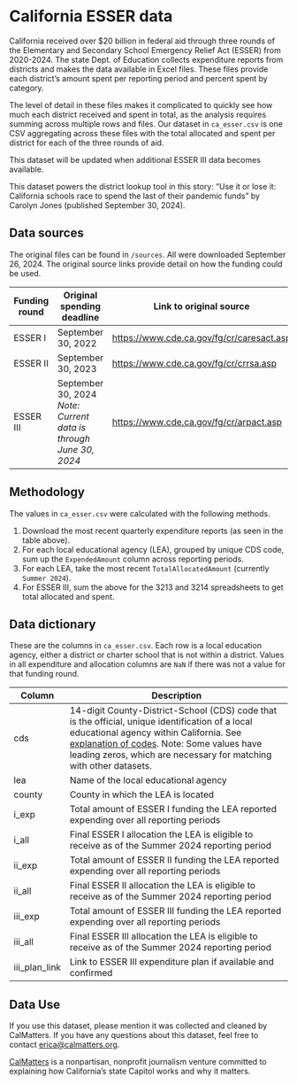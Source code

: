 # California ESSER data

California received over $20 billion in federal aid through three rounds of the Elementary and Secondary School Emergency Relief Act (ESSER) from 2020-2024. The state Dept. of Education collects expenditure reports from districts and makes the data available in Excel files. These files provide each district’s amount spent per reporting period and percent spent by category.

The level of detail in these files makes it complicated to quickly see how much each district received and spent in total, as the analysis requires summing across multiple rows and files. Our dataset in `ca_esser.csv` is one CSV aggregating across these files with the total allocated and spent per district for each of the three rounds of aid.

This dataset will be updated when additional ESSER III data becomes available.

This dataset powers the district lookup tool in this story: “Use it or lose it: California schools race to spend the last of their pandemic funds” by Carolyn Jones (published September 30, 2024).

## Data sources

The original files can be found in `/sources`. All were downloaded September 26, 2024. The original source links provide detail on how the funding could be used.

| Funding round | Original spending deadline                                     | Link to original source                   | File name                                     |
| ------------- | -------------------------------------------------------------- | ----------------------------------------- | --------------------------------------------- |
| ESSER I       | September 30, 2022                                             | https://www.cde.ca.gov/fg/cr/caresact.asp | `caresesseri.xlsx`                            |
| ESSER II      | September 30, 2023                                             | https://www.cde.ca.gov/fg/cr/crrsa.asp    | `crrsaesserii.xlsx`                           |
| ESSER III     | September 30, 2024  *Note: Current data is through June 30, 2024* | https://www.cde.ca.gov/fg/cr/arpact.asp   | `arpesseriii3213.xlsx` `arpesseriii3214.xlsx` |

## Methodology

The values in `ca_esser.csv` were calculated with the following methods.

1. Download the most recent quarterly expenditure reports (as seen in the table above).
2. For each local educational agency (LEA), grouped by unique CDS code, sum up the `ExpendedAmount` column across reporting periods.
3. For each LEA, take the most recent `TotalAllocatedAmount` (currently `Summer 2024`).
4. For ESSER III, sum the above for the 3213 and 3214 spreadsheets to get total allocated and spent.


## Data dictionary

These are the columns in `ca_esser.csv`. Each row is a local education agency, either a district or charter school that is not within a district. Values in all expenditure and allocation columns are `NaN` if there was not a value for that funding round.

| Column  | Description                                                                                                                                                                                                                                                   |
|---------|---------------------------------------------------------------------------------------------------------------------------------------------------------------------------------------------------------------------------------------------------------------|
| cds     | 14-digit County-District-School (CDS) code that is the official, unique identification of a local educational agency within California. See [explanation of codes](https://www.cde.ca.gov/ds/si/ds/). Note: Some values have leading zeros, which are necessary for matching with other datasets. |
| lea     | Name of the local educational agency                                                                                                                                                                                                                          |
| county  | County in which the LEA is located                                                                                                                                                                                                                            |
| i_exp   | Total amount of ESSER I funding the LEA reported expending over all reporting periods                                                                                                                                                                         |
| i_all   | Final ESSER I allocation the LEA is eligible to receive as of the Summer 2024 reporting period                                                                                                                                                                |
| ii_exp  | Total amount of ESSER II funding the LEA reported expending over all reporting periods                                                                                                                                                                        |
| ii_all  | Final ESSER II allocation the LEA is eligible to receive as of the Summer 2024 reporting period                                                                                                                                                               |
| iii_exp | Total amount of ESSER III funding the LEA reported expending over all reporting periods                                                                                                                                                                       |
| iii_all | Final ESSER III allocation the LEA is eligible to receive as of the Summer 2024 reporting period                                                                                                                                                              |
| iii_plan_link | Link to ESSER III expenditure plan if available and confirmed |

## Data Use

If you use this dataset, please mention it was collected and cleaned by CalMatters. If you have any questions about this dataset, feel free to contact erica@calmatters.org.

[CalMatters](https://calmatters.org/) is a nonpartisan, nonprofit journalism venture committed to explaining how California’s state Capitol works and why it matters.

